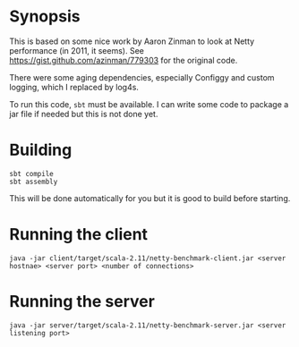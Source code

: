# Synopsis

This is based on some nice work by Aaron Zinman to look at Netty performance (in 2011, it seems). See  https://gist.github.com/azinman/779303 for the original code.

There were some aging dependencies, especially Configgy and custom logging, which I replaced by log4s.

To run this code, `sbt` must be available. I can write some code to package a jar file if needed but this is not done yet.


# Building

```
sbt compile
sbt assembly
```

This will be done automatically for you but it is good to build before starting.

# Running the client

```
java -jar client/target/scala-2.11/netty-benchmark-client.jar <server hostnae> <server port> <number of connections>
```

# Running the server

```
java -jar server/target/scala-2.11/netty-benchmark-server.jar <server listening port>
```
